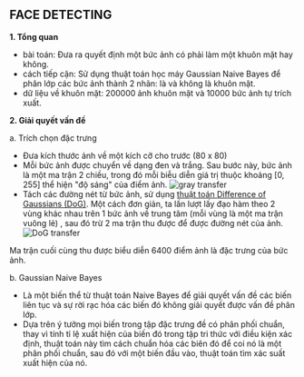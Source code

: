 ## FACE DETECTING
**1. Tổng quan**

- bài toán: Đưa ra quyết định một bức ảnh có phải làm một khuôn mặt hay không.
- cách tiếp cận: Sử dụng thuật toán học máy Gaussian Naive Bayes để phân lớp các bức ảnh thành 2 nhãn: là và không là khuôn mặt.
- dữ liệu về khuôn mặt: 200000 ảnh khuôn mặt và 10000 bức ảnh tự trích xuất.

**2. Giải quyết vấn đề**

a. Trích chọn đặc trưng

- Đưa kích thước ảnh về một kích cỡ cho trước (80 x 80)
- Mỗi bức ảnh được chuyển về dạng đen và trắng. Sau bước này, bức ảnh là một ma trận 2 chiều, trong đó mỗi biễu diễn giá trị thuộc khoảng [0, 255] thể hiện "độ sáng" của điểm ảnh.
![gray transfer](https://www.google.com/url?sa=i&url=https://cppsecrets.com/users/204211510411798104971091085153504964103109971051084699111109/C00-OpenCV-program-to-convert-BGR-image-to-grayscale-image.php&psig=AOvVaw2Kh5dvj-1LCBeIkJbPaU4H&ust=1618971275822000&source=images&cd=vfe&ved=0CAIQjRxqFwoTCKCSlJPgi_ACFQAAAAAdAAAAABAD)
- Tách các đường nét từ bức ảnh, sử dụng [thuật toán Difference of Gaussians (DoG)](https://theailearner.com/2019/05/11/understanding-image-gradients/). Một cách đơn giản, ta lần lượt lấy đạo hàm theo 2 vùng khác nhau trên 1 bức ảnh về trung tâm (mỗi vùng là một ma trận vuông lẻ) , sau đó trừ 2 ma trận thu được để được đường nét của ảnh.
![DoG transfer](https://drive.google.com/file/d/1BZFXccflR2mAtlOIB1SFo407aF2Zr9jY/view?usp=sharing)

Ma trận cuối cùng thu được biểu diễn 6400 điểm ảnh là đặc trưng của bức ảnh.

b. Gaussian Naive Bayes

- Là một biến thể từ thuật toán Naive Bayes để giải quyết vấn đề các biến liên tục và sự rời rạc hóa các biến đó không giải quyết được vấn đề phân lớp.
- Dựa trên ý tưởng mọi biến trong tập đặc trưng đề có phân phối chuẩn, thay vì tính tỉ lệ xuất hiện của biến đó trong tập tri thức với điều kiện xác định, thuật toán này tìm cách chuẩn hóa các biên đó để coi nó là một phân phối chuẩn, sau đó với một biến đầu vào, thuật toán tìm xác suất xuất hiện của nó.




